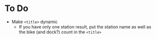 # To Do

- Make `<title>` dynamic
  - If you have only one station result, put the station name as well as the bike (and dock?) count in the `<title>`
